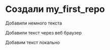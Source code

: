 ﻿# Создали my_first_repo

Добавили немного текста

Добавили текст через веб браузер

Добавим текст локально
